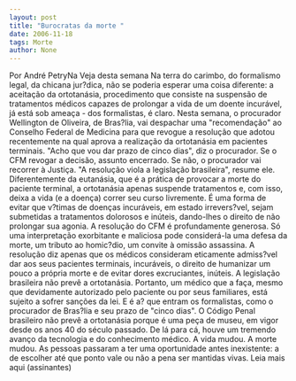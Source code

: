 ```yaml
---
layout: post
title: "Burocratas da morte "
date: 2006-11-18
tags: Morte
author: None
---
```

Por André PetryNa Veja desta semana
Na terra do carimbo, do formalismo legal, da chicana jur?dica, não se poderia esperar uma coisa diferente: a aceitação da ortotanásia, procedimento que consiste na suspensão de tratamentos médicos capazes de prolongar a vida de um doente incurável, já está sob ameaça - dos formalistas, é claro. Nesta semana, o procurador Wellington de Oliveira, de Bras?lia, vai despachar uma \"recomendação\" ao Conselho Federal de Medicina para que revogue a resolução que adotou recentemente na qual aprova a realização da ortotanásia em pacientes terminais. \"Acho que vou dar prazo de cinco dias\", diz o procurador. Se o CFM revogar a decisão, assunto encerrado. Se não, o procurador vai recorrer à Justiça. \"A resolução viola a legislação brasileira\", resume ele. 
Diferentemente da eutanásia, que é a prática de provocar a morte do paciente terminal, a ortotanásia apenas suspende tratamentos e, com isso, deixa a vida (e a doença) correr seu curso livremente. É uma forma de evitar que v?timas de doenças incuráveis, em estado irrevers?vel, sejam submetidas a tratamentos dolorosos e inúteis, dando-lhes o direito de não prolongar sua agonia. A resolução do CFM é profundamente generosa. Só uma interpretação exorbitante e maliciosa pode considerá-la uma defesa da morte, um tributo ao homic?dio, um convite à omissão assassina. A resolução diz apenas que os médicos consideram eticamente admiss?vel dar aos seus pacientes terminais, incuráveis, o direito de humanizar um pouco a própria morte e de evitar dores excruciantes, inúteis. 
A legislação brasileira não prevê a ortotanásia. Portanto, um médico que a faça, mesmo que devidamente autorizado pelo paciente ou por seus familiares, está sujeito a sofrer sanções da lei. E é a? que entram os formalistas, como o procurador de Bras?lia e seu prazo de \"cinco dias\". O Código Penal brasileiro não prevê a ortotanásia porque é uma peça de museu, em vigor desde os anos 40 do século passado. De lá para cá, houve um tremendo avanço da tecnologia e do conhecimento médico. A vida mudou. A morte mudou. As pessoas passaram a ter uma oportunidade antes inexistente: a de escolher até que ponto vale ou não a pena ser mantidas vivas.
Leia mais aqui (assinantes) 